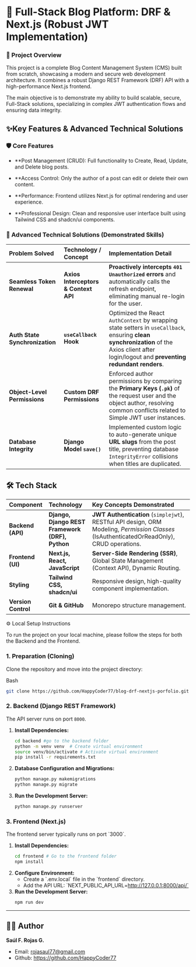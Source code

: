 # 🚀 Full-Stack Blog Platform: DRF & Next.js (Robust JWT Implementation)
### 📝 Project Overview
This project is a complete Blog Content Management System (CMS) built from scratch, showcasing a modern and secure web development architecture. It combines a robust Django REST Framework (DRF) API with a high-performance Next.js frontend.

The main objective is to demonstrate my ability to build scalable, secure, Full-Stack solutions, specializing in complex JWT authentication flows and ensuring data integrity.

## ✨Key Features & Advanced Technical Solutions
### 🛡️ Core Features

* **Post Management (CRUD): Full functionality to Create, Read, Update, and Delete blog posts.

* **Access Control: Only the author of a post can edit or delete their own content.

* **Performance: Frontend utilizes Next.js for optimal rendering and user experience.

* **Professional Design: Clean and responsive user interface built using Tailwind CSS and shadcn/ui components.

### 🧠 Advanced Technical Solutions (Demonstrated Skills)

| Problem Solved | Technology / Concept | Implementation Detail |
| :--- | :--- | :--- |
| **Seamless Token Renewal** | **Axios Interceptors & Context API** | **Proactively intercepts `401 Unauthorized` errors** and automatically calls the refresh endpoint, eliminating manual re-login for the user. |
| **Auth State Synchronization** | **`useCallback` Hook** | Optimized the React `AuthContext` by wrapping state setters in `useCallback`, ensuring **clean synchronization** of the Axios client after login/logout and **preventing redundant renders**. |
| **Object-Level Permissions** | **Custom DRF Permissions** | Enforced author permissions by comparing the **Primary Keys (`.pk`)** of the request user and the object author, resolving common conflicts related to Simple JWT user instances. |
| **Database Integrity** | **Django Model `save()`** | Implemented custom logic to auto-generate unique **URL slugs** from the post title, preventing database `IntegrityError` collisions when titles are duplicated. |

## 🛠️ Tech Stack

| Component           | Technology                                      | Key Concepts Demonstrated                                                                                                                  |
| :------------------ | :---------------------------------------------- | :----------------------------------------------------------------------------------------------------------------------------------------- |
| **Backend (API)**   | **Django, Django REST Framework (DRF), Python** | **JWT Authentication** (`simplejwt`), RESTful API design, ORM Modeling, _Permission Classes_ (IsAuthenticatedOrReadOnly), CRUD operations. |
| **Frontend (UI)**   | **Next.js, React, JavaScript**                  | **Server-Side Rendering (SSR)**, Global State Management (Context API), Dynamic Routing.                                                   |
| **Styling**         | **Tailwind CSS, shadcn/ui**                     | Responsive design, high-quality component implementation.                                                                                  |
| **Version Control** | **Git & GitHub**                                | Monorepo structure management.                                                                                                             |


⚙️ Local Setup Instructions

To run the project on your local machine, please follow the steps for both the Backend and the Frontend.

### 1. Preparation (Cloning)

Clone the repository and move into the project directory:

Bash

```bash
git clone https://github.com/HappyCoder77/blog-drf-nextjs-porfolio.git
```

### 2. Backend (Django REST Framework)

The API server runs on port `8000`.

1.  **Install Dependencies:**
    ```bash
    cd backend #go to the backend folder
    python -m venv venv  # Create virtual environment
    source venv/bin/activate # Activate virtual environment
    pip install -r requirements.txt
    ```
2.  **Database Configuration and Migrations:**
    ```bash
    python manage.py makemigrations
    python manage.py migrate
    ```
3.  **Run the Development Server:**
    ```bash
    python manage.py runserver
    ```

### 3. Frontend (Next.js)

The frontend server typically runs on port \`3000\`.

1.  **Install Dependencies:**
    ```bash
    cd frontend # Go to the frontend folder
    npm install
    ```
2.  **Configure Environment:**
    * Create a \`.env.local\` file in the \`frontend\` directory.
    * Add the API URL: \`NEXT_PUBLIC_API_URL=http://127.0.0.1:8000/api/`
3.  **Run the Development Server:**
    ```bash
    npm run dev
    ```

---

## 👨‍💻 Author

**Saúl F. Rojas G.**

* Email: rojasaul77@gmail.com
* Github: https://github.com/HappyCoder77
